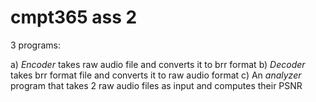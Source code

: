 # cmpt365 ass 2

3 programs:

a) *Encoder* takes raw audio file and converts it to brr format
b) *Decoder* takes brr format file and converts it to raw audio format
c) An *analyzer* program that takes 2 raw audio files as input and computes their PSNR 
